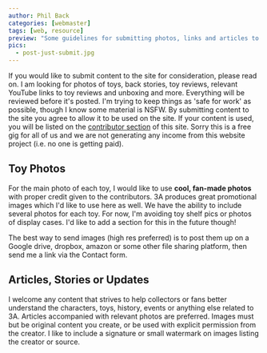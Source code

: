```yaml
---
author: Phil Back
categories: [webmaster]
tags: [web, resource]
preview: "Some guidelines for submitting photos, links and articles to this site."
pics:
  - post-just-submit.jpg
---
```

<p class="lead mb-5">If you would like to submit content to the site for consideration, please read on. I am looking for photos of toys, back stories, toy reviews, relevant YouTube links to toy reviews and unboxing and more. Everything will be reviewed before it's posted. I'm trying to keep things as 'safe for work' as possible, though I know some material is NSFW. By submitting content to the site you agree to allow it to be used on the site. If your content is used, you will be listed on the <a href="/contributors/">contributor section</a> of this site. Sorry this is a free gig for all of us and we are not generating any income from this website project (i.e. no one is getting paid).</p>

<h2>Toy Photos</h2>
<p class="text-lg">For the main photo of each toy, I would like to use <strong>cool, fan-made photos</strong> with proper credit given to the contributors. 3A produces great promotional images which I'd like to use here as well. We have the ability to include several photos for each toy. For now, I'm avoiding toy shelf pics or photos of display cases. I'd like to add a section for this in the future though!</p>


<p class="text-lg mb-5">The best way to send images (high res preferred) is to post them up on a Google drive, dropbox, amazon or some other file sharing platform, then send me a link via the Contact form.</p>

<!-- <h2>Adding Toys to the Site</h2>
<p class="text-lg mb-5">I have created a form to help aid in adding toy content to the site. It's still an experiment, but if you would like to try it, <a href="https://docs.google.com/forms/d/e/1FAIpQLSeTZH0m0ixC5X0DdLHTwZGowKUwjl8W2MxNnlOX6q2_jlTCeg/viewform?usp=pp_url&entry.574559891=layout-toy-detail&entry.1684911750=unknown&entry.1417352781=no&entry.344840393=no&entry.1702586473=bambaland.com&entry.1610273242=box&entry.501899100=Ashley+Wood&entry.1793443258=30" target="_blank">please fill it out here.</a> This is not a direct line to the website, it just goes into a spreadsheet that will help keep content organized for manual input on the site (unless I can figure out a way to make things more automated in the future).</p> -->



<h2>Articles, Stories or Updates</h2>
<p class="text-lg mb-5">I welcome any content that strives to help collectors or fans better understand the characters, toys, history, events or anything else related to 3A. Articles accompanied with relevant photos are preferred. Images must but be original content you create, or be used with explicit permission from the creator. I like to include a signature or small watermark on images listing the creator or source.</p>


